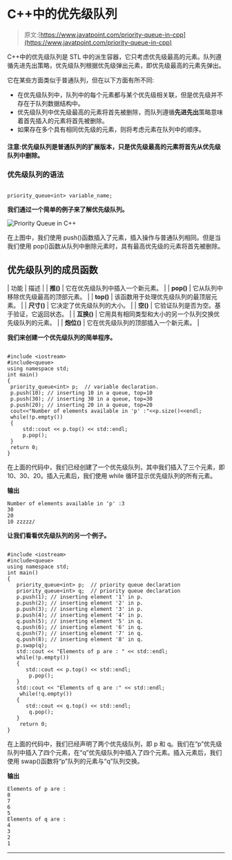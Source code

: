# C++中的优先级队列

> 原文:[https://www.javatpoint.com/priority-queue-in-cpp](https://www.javatpoint.com/priority-queue-in-cpp)

C++中的优先级队列是 STL 中的派生容器，它只考虑优先级最高的元素。队列遵循先进先出策略，优先级队列根据优先级弹出元素，即优先级最高的元素先弹出。

它在某些方面类似于普通队列，但在以下方面有所不同:

*   在优先级队列中，队列中的每个元素都与某个优先级相关联，但是优先级并不存在于队列数据结构中。
*   优先级队列中优先级最高的元素将首先被删除，而队列遵循**先进先出**策略意味着首先插入的元素将首先被删除。
*   如果存在多个具有相同优先级的元素，则将考虑元素在队列中的顺序。

#### 注意:优先级队列是普通队列的扩展版本，只是优先级最高的元素将首先从优先级队列中删除。

### 优先级队列的语法

```

priority_queue<int> variable_name;

```

**我们通过一个简单的例子来了解优先级队列。**

![Priority Queue in C++](../Images/288bb135eb790562edbef10672abd70c.png)

在上图中，我们使用 push()函数插入了元素，插入操作与普通队列相同。但是当我们使用 pop()函数从队列中删除元素时，具有最高优先级的元素将首先被删除。

## 优先级队列的成员函数

| 功能 | 描述 |
| **推()** | 它在优先级队列中插入一个新元素。 |
| **pop()** | 它从队列中移除优先级最高的顶部元素。 |
| **top()** | 该函数用于处理优先级队列的最顶层元素。 |
| **尺寸()** | 它决定了优先级队列的大小。 |
| **空()** | 它验证队列是否为空。基于验证，它返回状态。 |
| **互换()** | 它用具有相同类型和大小的另一个队列交换优先级队列的元素。 |
| **炮位()** | 它在优先级队列的顶部插入一个新元素。 |

**我们来创建一个优先级队列的简单程序。**

```

#include <iostream>
#include<queue>
using namespace std;
int main()
{
 priority_queue<int> p;  // variable declaration.
 p.push(10); // inserting 10 in a queue, top=10
 p.push(30); // inserting 30 in a queue, top=30
 p.push(20); // inserting 20 in a queue, top=20
 cout<<"Number of elements available in 'p' :"<<p.size()<<endl;
 while(!p.empty())
 {
     std::cout << p.top() << std::endl; 
     p.pop();
 }
 return 0;
}

```

在上面的代码中，我们已经创建了一个优先级队列，其中我们插入了三个元素，即 10、30、20。插入元素后，我们使用 while 循环显示优先级队列的所有元素。

**输出**

```
Number of elements available in 'p' :3
30
20
10 zzzzz/

```

**让我们看看优先级队列的另一个例子。**

```

#include <iostream>
#include<queue>
using namespace std;
int main()
{
   priority_queue<int> p;  // priority queue declaration
   priority_queue<int> q;  // priority queue declaration
   p.push(1); // inserting element '1' in p.
   p.push(2); // inserting element '2' in p.
   p.push(3); // inserting element '3' in p.
   p.push(4); // inserting element '4' in p.
   q.push(5); // inserting element '5' in q.
   q.push(6); // inserting element '6' in q.
   q.push(7); // inserting element '7' in q.
   q.push(8); // inserting element '8' in q.
   p.swap(q);
   std::cout << "Elements of p are : " << std::endl;
   while(!p.empty())
   {
      std::cout << p.top() << std::endl;
       p.pop();
   }
   std::cout << "Elements of q are :" << std::endl;
    while(!q.empty())
   {
      std::cout << q.top() << std::endl;
       q.pop();
   }
    return 0;
}

```

在上面的代码中，我们已经声明了两个优先级队列，即 p 和 q。我们在“p”优先级队列中插入了四个元素，在“q”优先级队列中插入了四个元素。插入元素后，我们使用 swap()函数将“p”队列的元素与“q”队列交换。

**输出**

```
Elements of p are :                                                                                                             
8                                                                                                                               
7                                                                                                                               
6                                                                                                                               
5                                                                                                                               
Elements of q are :                                                                                                             
4                                                                                                                               
3                                                                                                                               
2                                                                                                                               
1   

```

* * *